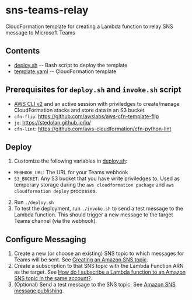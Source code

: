 # sns-teams-relay

CloudFormation template for creating a Lambda function to relay SNS message to Microsoft Teams

## Contents

- [deploy.sh](deploy.sh) -- Bash script to deploy the template
- [template.yaml](template.yaml) -- CloudFormation template

## Prerequisites for `deploy.sh` and `invoke.sh` script

- [AWS CLI v2](https://docs.aws.amazon.com/cli/latest/userguide/install-cliv2.html) and an active session with priviledges to create/manage CloudFormation stacks and store data in an S3 bucket
- `cfn-flip`: https://github.com/awslabs/aws-cfn-template-flip
- `jq`: https://stedolan.github.io/jq/
- `cfn-lint`: https://github.com/aws-cloudformation/cfn-python-lint

## Deploy

1. Customize the following variables in [deploy.sh](deploy.sh):
  - `WEBHOOK_URL`: The URL for your Teams webhook
  - `S3_BUCKET`: Any S3 bucket that you have write priviledges to. Used as temporary storage during the `aws cloudformation package` and `aws cloudformation deploy` processes.
2. Run `./deploy.sh`
3. To test the deployment, run `./invoke.sh` to send a test message to the Lambda function. This should trigger a new message to the target Teams channel (via the webhook).

## Configure Messaging
1. Create a new (or choose an existing) SNS topic to which messages for Teams will be sent. See [Creating an Amazon SNS topic](https://docs.aws.amazon.com/sns/latest/dg/sns-create-topic.html).
2. Create a subscription to that SNS topic with the Lambda Function ARN as the target. See [How do I subscribe a Lambda function to an Amazon SNS topic in the same account?](https://aws.amazon.com/premiumsupport/knowledge-center/lambda-subscribe-sns-topic-same-account/).
3. (Optional) Send a test message to the SNS topic. See [Amazon SNS message publishing](https://docs.aws.amazon.com/sns/latest/dg/sns-publishing.html).

